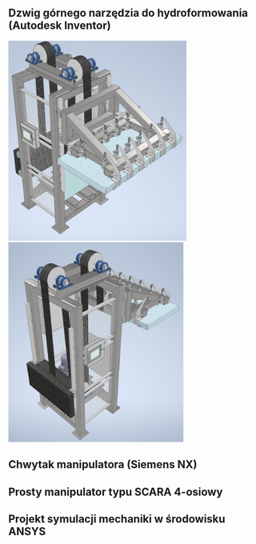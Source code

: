 ## Dzwig górnego narzędzia do hydroformowania (Autodesk Inventor)

<a href="../images/dzwig1.png"><img src="../images/dzwig1.png" style="height:400px"></a>
<a href="images/dzwig2.png"><img src="images/dzwig2.png" style="height:400px"></a>


## Chwytak manipulatora (Siemens NX)



## Prosty manipulator typu SCARA 4-osiowy



## Projekt symulacji mechaniki w środowisku ANSYS
